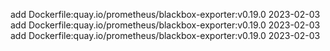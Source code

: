 add Dockerfile:quay.io/prometheus/blackbox-exporter:v0.19.0 2023-02-03
add Dockerfile:quay.io/prometheus/blackbox-exporter:v0.19.0 2023-02-03
add Dockerfile:quay.io/prometheus/blackbox-exporter:v0.19.0 2023-02-03
